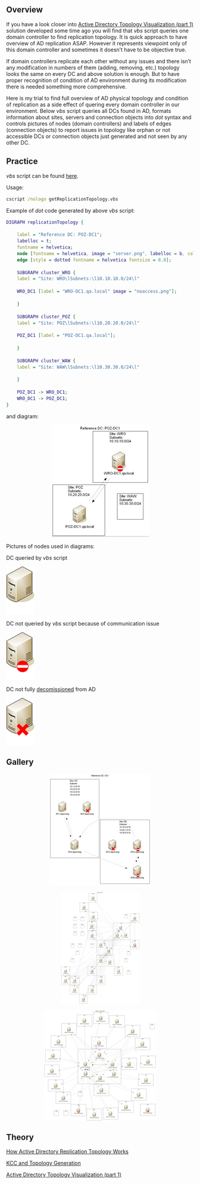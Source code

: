 ## Overview

If you have a look closer into [Active Directory Topology Visualization (part 1)](https://github.com/Grad1ent/ActiveDirectoryAndAround/tree/Active-Directory-Topology-Visualization-part-1) solution developed some time ago you will find that _vbs_ script queries one domain controller to find replication topology. It is quick approach to have overview of AD replication ASAP. However it represents viewpoint only of this domain controller and sometimes it doesn’t have to be objective true.

If domain controllers replicate each other without any issues and there isn’t any modification in numbers of them (adding, removing, etc.) topology looks the same on every DC and above solution is enough. But to have proper recognition of condition of AD environment during its modification there is needed something more comprehensive.

Here is my trial to find full overview of AD physical topology and condition of replication as a side effect of quering every domain controller in our environment. Below _vbs_ script queries all DCs found in AD, formats information about sites, servers and connection objects into _dot_ syntax and controls pictures of nodes (domain controllers) and labels of edges (connection objects) to report issues in topology like orphan or not accessible DCs or connection objects just generated and not seen by any other DC.

## Practice

_vbs_ script can be found [here](/files/getReplicationTopology.zip).

Usage:
```cmd
cscript /nologo getReplicationTopology.vbs
```

Example of _dot_ code generated by above _vbs_ script:
```dot
DIGRAPH replicationTopology {
 
	label = "Reference DC: POZ-DC1";
	labelloc = t;
	fontname = helvetica;
	node [fontname = helvetica, image = "server.png", labelloc = b, color = white];
	edge [style = dotted fontname = helvetica fontsize = 8.0];
 
	SUBGRAPH cluster_WRO {
	label = "Site: WRO\lSubnets:\l10.10.10.0/24\l"
 
	WRO_DC1 [label = "WRO-DC1.qa.local" image = "noaccess.png"];
 
	}
 
	SUBGRAPH cluster_POZ {
	label = "Site: POZ\lSubnets:\l10.20.20.0/24\l"
 
	POZ_DC1 [label = "POZ-DC1.qa.local"];
 
	}
 
	SUBGRAPH cluster_WAW {
	label = "Site: WAW\lSubnets:\l10.30.30.0/24\l"
 
	}
 
	POZ_DC1 -> WRO_DC1;
	WRO_DC1 -> POZ_DC1;
}
```

and diagram:
<p align="center">
   <img src="/pics/fdp4-261x300.jpg"/>
</p>

Pictures of nodes used in diagrams:

DC queried by _vbs_ script
<p align="left">
   <img src="/pics/server.png"/>
</p>

DC not queried by _vbs_ script because of communication issue
<p align="left">
   <img src="/pics/noaccess.png"/>
</p>

DC not fully [decomissioned](http://technet.microsoft.com/en-us/library/cc816798%28v=ws.10%29.aspx) from AD
<p align="left">
   <img src="/pics/orphan.png"/>
</p>

## Gallery
<p align="center">
   <img src="/pics/dot5-276x300.jpg"/>
</p>

<p align="center">
   <img src="/pics/fdp6-211x300.jpg"/>
</p>

<p align="center">
   <img src="/pics/fdp7-300x296.jpg"/>
</p>

## Theory

[How Active Directory Replication Topology Works](http://technet.microsoft.com/en-us/library/cc755994%28v=ws.10%29.aspx)

[KCC and Topology Generation](http://technet.microsoft.com/en-us/library/cc961781.aspx)

[Active Directory Topology Visualization (part 1)](https://github.com/Grad1ent/ActiveDirectoryAndAround/tree/Active-Directory-Topology-Visualization-part-1)
